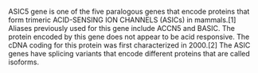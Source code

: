 ASIC5 gene is one of the five paralogous genes that encode proteins that form trimeric ACID-SENSING ION CHANNELS (ASICs) in mammals.[1] Aliases previously used for this gene include ACCN5 and BASIC. The protein encoded by this gene does not appear to be acid responsive. The cDNA coding for this protein was first characterized in 2000.[2] The ASIC genes have splicing variants that encode different proteins that are called isoforms.
